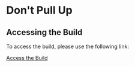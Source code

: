 # Don't Pull Up

## Accessing the Build

To access the build, please use the following link:

[Access the Build](https://example.com/build-link)
